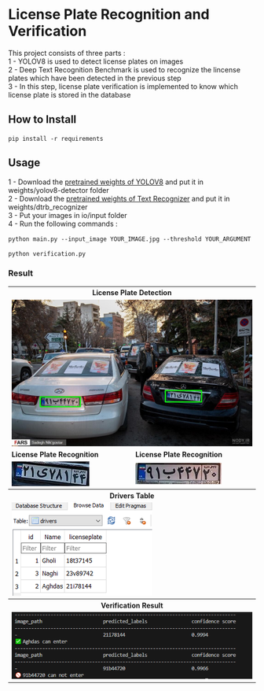# License Plate Recognition and Verification
This project consists of three parts :  
1 - YOLOV8 is used to detect license plates on images  
2 - Deep Text Recognition Benchmark is used to recognize the lincense plates which have been detected in the previous step  
3 - In this step, license plate verification is implemented to know which license plate is stored in the database

## How to Install
```
pip install -r requirements
```

## Usage  
1 - Download the [pretrained weights of YOLOV8](https://drive.google.com/file/d/10nf2bbfsfFf24WMTK9XbrL1VojWsRac1/view?usp=sharing) and put it in weights/yolov8-detector folder  
 2 - Download the [pretrained weights of Text Recognizer](https://drive.google.com/file/d/1--Fmea7nsWD5EAKPM7qL7nO14ecSIyjP/view?usp=sharing) and put it in weights/dtrb_recognizer   
3 - Put your images in io/input folder  
4 - Run the following commands :  
```
python main.py --input_image YOUR_IMAGE.jpg --threshold YOUR_ARGUMENT 
```  
```
python verification.py
```

### Result
<table>
  <tr>
    <th colspan="2">License Plate Detection</th>
  </tr>
  <tr>
    <td colspan="2"><img src="io\input_plates\plate_image_result.jpg" alt="License Plate Image"></td>
  </tr>
  <tr>
    <td><b>License Plate Recognition</b></td>
    <td><b>License Plate Recognition</b></td>
  </tr>  
  <tr>
    <td><img src="io\output\image_result_0.jpg" alt="Recognition Result 0"></td>
    <td><img src="io\output\image_result_1.jpg" alt="Recognition Result 1"></td>
  </tr>
  <tr>
    <th colspan="2">Drivers Table</th>
  </tr>
  <tr>
    <td colspan="2"><img src="verification_result\table.png" alt="Verification Table"></td>
  </tr>
  <tr>
    <th colspan="2">Verification Result</th>
  </tr>
  <tr>
    <td colspan="2"><img src="verification_result\verification_output.png" alt="Verification Result"></td>
  </tr>
</table>

